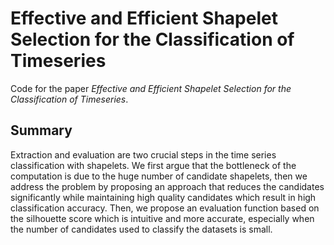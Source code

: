 # Effective and Efficient Shapelet Selection for the Classification of Timeseries

Code for the paper *Effective and Efficient Shapelet Selection for the
Classification of Timeseries*.


## Summary
Extraction and evaluation are two crucial steps in the time series
classification with shapelets. We first argue that the bottleneck of the
computation is due to the huge number of candidate shapelets, then we address
the problem by proposing an approach that reduces the candidates significantly
while maintaining high quality candidates which result in high classification
accuracy. Then, we propose an evaluation function based on the silhouette
score which is intuitive and more accurate, especially when the number of
candidates used to classify the datasets is small.

